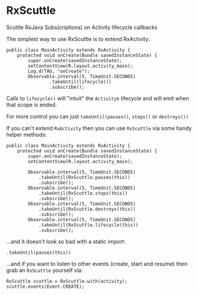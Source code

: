 # RxScuttle
Scuttle RxJava Subs(criptions) on Activity lifecycle callbacks

The simplest way to use RxScuttle is to extend RxActivity:

```
public class MainActivity extends RxActivity {
    protected void onCreate(Bundle savedInstanceState) {
        super.onCreate(savedInstanceState);
        setContentView(R.layout.activity_main);
        Log.d(TAG, "onCreate");
        Observable.interval(5, TimeUnit.SECONDS)
                .takeUntil(lifecycle())
                .subscribe();
```

Calls to `lifecycle()` will "intuit" the `Activity`s lifecycle and will emit when that scope is ended.

For more control you can just `takeUntil(pauses()`, `stops()` or `destroys())`

If you can't extend `RxActivity` then you can use `RxScuttle` via some handy helper methods:

```
public class MainActivity extends RxActivity {
    protected void onCreate(Bundle savedInstanceState) {
        super.onCreate(savedInstanceState);
        setContentView(R.layout.activity_main);
        
        Observable.interval(5, TimeUnit.SECONDS)
            .takeUntil(RxScuttle.pauses(this))
            .subscribe();
        Observable.interval(5, TimeUnit.SECONDS)
            .takeUntil(RxScuttle.stops(this))
            .subscribe();
        Observable.interval(5, TimeUnit.SECONDS)
            .takeUntil(RxScuttle.destroys(this))
            .subscribe();
        Observable.interval(5, TimeUnit.SECONDS)
            .takeUntil(RxScuttle.lifecycle(this))
            .subscribe();
```

...and it doesn't look so bad with a static import:

```
.takeUntil(pauses(this))
```

...and if you want to listen to other events (create, start and resume) then grab an `RxScuttle` yourself via:

```
RxScuttle scuttle = RxScuttle.with(activity);
scuttle.events(Event.CREATE);
```
